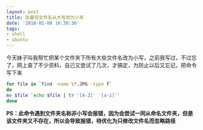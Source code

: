 ```yaml
---
layout: post
title: 批量将文件名从大写改为小写
date: '2018-01-08 16:30:36'
tags:
- shell
- ubuntu
---
```


今天妹子叫我帮忙把某个文件夹下所有大些文件名改为小写，之前我写过，不过忘了，网上查了不少资料，自己又尝试了几次，才搞定，为防止以后又忘记，把命令写下来

``` bash
for file in `find -name \*.JPG -type f`
do
mv $file `echo $file | tr '[A-Z]' '[a-z]'`
done
```

**PS：此命令遇到文件夹名称非小写会报错，因为会尝试一同从命名文件夹，但是该文件夹又不存在，所以会导致报错，待优化为只修改文件名而忽略路径**